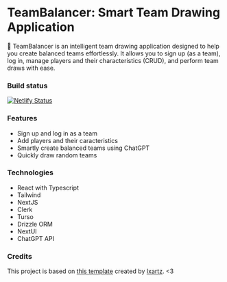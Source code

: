 # TeamBalancer: Smart Team Drawing Application
🌟 TeamBalancer is an intelligent team drawing application designed to help you create balanced teams effortlessly. 
It allows you to sign up (as a team), log in, manage players and their characteristics (CRUD), and perform team draws with ease.

### Build status
[![Netlify Status](https://api.netlify.com/api/v1/badges/1224f64e-8191-492f-a9a6-6414bd64af21/deploy-status)](https://app.netlify.com/sites/scintillating-vacherin-9841c3/deploys)

### Features
- Sign up and log in as a team
- Add players and their caracteristics
- Smartly create balanced teams using ChatGPT
- Quickly draw random teams

### Technologies
- React with Typescript
- Tailwind
- NextJS
- Clerk
- Turso
- Drizzle ORM
- NextUI
- ChatGPT API

### Credits
This project is based on [this template](https://github.com/ixartz/Next-js-Boilerplate) created by [Ixartz](https://github.com/ixartz). <3